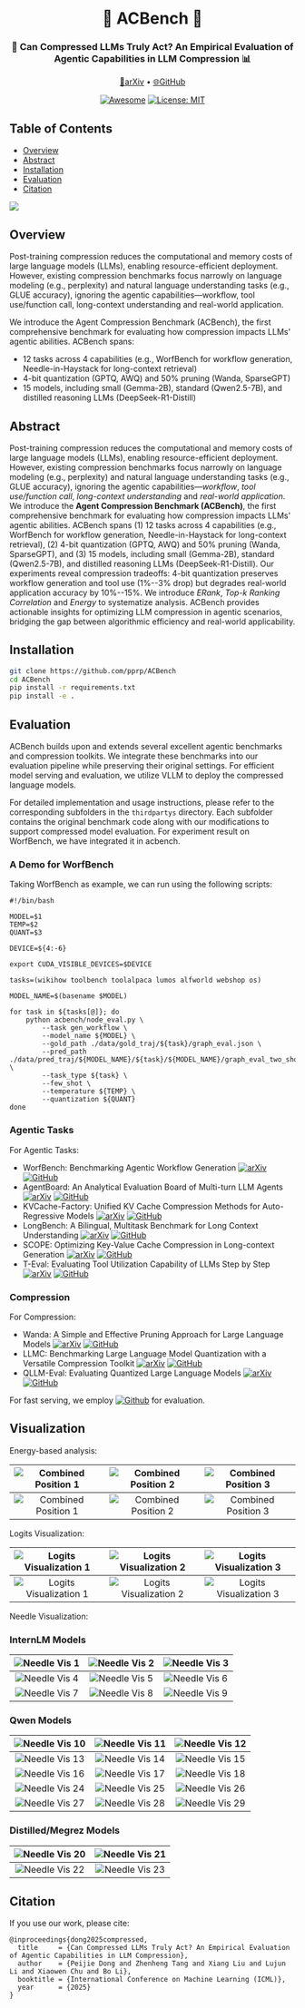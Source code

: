 <h1 align="center">🤖 ACBench 🔬</h1>
<h3 align="center">🤔 Can Compressed LLMs Truly Act? An Empirical Evaluation of Agentic Capabilities in LLM Compression 📊</h3>

<p align="center">
  <a href="https://arxiv.org/abs/2505.19433">📄arXiv</a> •
  <a href="https://github.com/pprp/ACBench">🌐GitHub</a>
</p>

<p align="center">
  <a href="https://github.com/pprp/ACBench"><img src="https://awesome.re/badge.svg" alt="Awesome"></a>
  <a href="https://opensource.org/licenses/MIT"><img src="https://img.shields.io/badge/License-MIT-green.svg" alt="License: MIT"></a>
</p>

## Table of Contents

- [Overview](#overview)
- [Abstract](#abstract)
- [Installation](#installation)
- [Evaluation](#evaluation)
- [Citation](#citation)

![](./assets/main_figure_v2.png)

## Overview

Post-training compression reduces the computational and memory costs of large language models (LLMs), enabling resource-efficient deployment. However, existing compression benchmarks focus narrowly on language modeling (e.g., perplexity) and natural language understanding tasks (e.g., GLUE accuracy), ignoring the agentic capabilities—workflow, tool use/function call, long-context understanding and real-world application.

We introduce the Agent Compression Benchmark (ACBench), the first comprehensive benchmark for evaluating how compression impacts LLMs' agentic abilities. ACBench spans:

- 12 tasks across 4 capabilities (e.g., WorfBench for workflow generation, Needle-in-Haystack for long-context retrieval)
- 4-bit quantization (GPTQ, AWQ) and 50% pruning (Wanda, SparseGPT)
- 15 models, including small (Gemma-2B), standard (Qwen2.5-7B), and distilled reasoning LLMs (DeepSeek-R1-Distill)

## Abstract

Post-training compression reduces the computational and memory costs of large language models (LLMs), enabling resource-efficient deployment. However, existing compression benchmarks focus narrowly on language modeling (e.g., perplexity) and natural language understanding tasks (e.g., GLUE accuracy), ignoring the agentic capabilities—_workflow_, _tool use/function call_, _long-context understanding_ and _real-world application_. We introduce the **Agent Compression Benchmark (ACBench)**, the first comprehensive benchmark for evaluating how compression impacts LLMs' agentic abilities. ACBench spans (1) 12 tasks across 4 capabilities (e.g., WorfBench for workflow generation, Needle-in-Haystack for long-context retrieval), (2) 4-bit quantization (GPTQ, AWQ) and 50% pruning (Wanda, SparseGPT), and (3) 15 models, including small (Gemma-2B), standard (Qwen2.5-7B), and distilled reasoning LLMs (DeepSeek-R1-Distill). Our experiments reveal compression tradeoffs: 4-bit quantization preserves workflow generation and tool use (1%--3% drop) but degrades real-world application accuracy by 10%--15%. We introduce _ERank_, _Top-k Ranking Correlation_ and _Energy_ to systematize analysis. ACBench provides actionable insights for optimizing LLM compression in agentic scenarios, bridging the gap between algorithmic efficiency and real-world applicability.

## Installation

```bash
git clone https://github.com/pprp/ACBench
cd ACBench
pip install -r requirements.txt
pip install -e .
```

## Evaluation

ACBench builds upon and extends several excellent agentic benchmarks and compression toolkits. We integrate these benchmarks into our evaluation pipeline while preserving their original settings. For efficient model serving and evaluation, we utilize VLLM to deploy the compressed language models.

For detailed implementation and usage instructions, please refer to the corresponding subfolders in the `thirdpartys` directory. Each subfolder contains the original benchmark code along with our modifications to support compressed model evaluation. For experiment result on WorfBench, we have integrated it in acbench.

### A Demo for WorfBench

Taking WorfBench as example, we can run using the following scripts:

```
#!/bin/bash

MODEL=$1
TEMP=$2
QUANT=$3

DEVICE=${4:-6}

export CUDA_VISIBLE_DEVICES=$DEVICE

tasks=(wikihow toolbench toolalpaca lumos alfworld webshop os)

MODEL_NAME=$(basename $MODEL)

for task in ${tasks[@]}; do
    python acbench/node_eval.py \
        --task gen_workflow \
        --model_name ${MODEL} \
        --gold_path ./data/gold_traj/${task}/graph_eval.json \
        --pred_path ./data/pred_traj/${MODEL_NAME}/${task}/${MODEL_NAME}/graph_eval_two_shot.json \
        --task_type ${task} \
        --few_shot \
        --temperature ${TEMP} \
        --quantization ${QUANT}
done
```

### Agentic Tasks

For Agentic Tasks:

- WorfBench: Benchmarking Agentic Workflow Generation [![arXiv](https://img.shields.io/badge/arXiv-2410.07869-b31b1b.svg)](https://arxiv.org/abs/2410.07869) [![GitHub](https://img.shields.io/github/stars/zjunlp/WorfBench?style=social)](https://github.com/zjunlp/WorfBench)
- AgentBoard: An Analytical Evaluation Board of Multi-turn LLM Agents [![arXiv](https://img.shields.io/badge/arXiv-2401.13178-b31b1b.svg)](https://arxiv.org/abs/2401.13178) [![GitHub](https://img.shields.io/github/stars/hkust-nlp/agentboard?style=social)](https://github.com/hkust-nlp/agentboard)
- KVCache-Factory: Unified KV Cache Compression Methods for Auto-Regressive Models [![arXiv](https://img.shields.io/badge/arXiv-2406.02069-b31b1b.svg)](https://arxiv.org/abs/2406.02069) [![GitHub](https://img.shields.io/github/stars/Zefan-Cai/KVCache-Factory?style=social)](https://github.com/Zefan-Cai/KVCache-Factory)
- LongBench: A Bilingual, Multitask Benchmark for Long Context Understanding [![arXiv](https://img.shields.io/badge/arXiv-2308.14508-b31b1b.svg)](https://arxiv.org/abs/2308.14508) [![GitHub](https://img.shields.io/github/stars/THUDM/LongBench?style=social)](https://github.com/THUDM/LongBench)
- SCOPE: Optimizing Key-Value Cache Compression in Long-context Generation [![arXiv](https://img.shields.io/badge/arXiv-2412.13649-b31b1b.svg)](https://arxiv.org/pdf/2412.13649) [![GitHub](https://img.shields.io/github/stars/Linking-ai/SCOPE?style=social)](https://github.com/Linking-ai/SCOPE)
- T-Eval: Evaluating Tool Utilization Capability of LLMs Step by Step [![arXiv](https://img.shields.io/badge/arXiv-2312.14033-b31b1b.svg)](https://arxiv.org/abs/2312.14033) [![GitHub](https://img.shields.io/github/stars/open-compass/T-Eval?style=social)](https://github.com/open-compass/T-Eval)

### Compression

For Compression:

- Wanda: A Simple and Effective Pruning Approach for Large Language Models [![arXiv](https://img.shields.io/badge/arXiv-2306.11695-b31b1b.svg)](https://arxiv.org/abs/2306.11695) [![GitHub](https://img.shields.io/github/stars/locuslab/wanda?style=social)](https://github.com/locuslab/wanda)
- LLMC: Benchmarking Large Language Model Quantization with a Versatile Compression Toolkit [![arXiv](https://img.shields.io/badge/arXiv-2405.06001-b31b1b.svg)](https://arxiv.org/abs/2405.06001) [![GitHub](https://img.shields.io/github/stars/ModelTC/llmc?style=social)](https://github.com/ModelTC/llmc)
- QLLM-Eval: Evaluating Quantized Large Language Models [![arXiv](https://img.shields.io/badge/arXiv-2402.18158-b31b1b.svg)](https://arxiv.org/abs/2402.18158) [![GitHub](https://img.shields.io/github/stars/thu-nics/qllm-eval?style=social)](https://github.com/thu-nics/qllm-eval)

For fast serving, we employ [![Github](https://img.shields.io/github/stars/vllm-project/vllm?style=social)](https://github.com/vllm-project/vllm) for evaluation.

## Visualization

Energy-based analysis:

| ![Combined Position 1](./assets/energy_vis/combined_position_01.png)  | ![Combined Position 2](./assets/energy_vis/combined_position_64.png)  | ![Combined Position 3](./assets/energy_vis/combined_position_117.png) |
| :-------------------------------------------------------------------: | :-------------------------------------------------------------------: | :-------------------------------------------------------------------: |
| ![Combined Position 1](./assets/energy_vis/combined_position_175.png) | ![Combined Position 2](./assets/energy_vis/combined_position_244.png) | ![Combined Position 3](./assets/energy_vis/combined_position_252.png) |

Logits Visualization:

| ![Logits Visualization 1](./assets/logits_vis/combined_position_02.png)  | ![Logits Visualization 2](./assets/logits_vis/combined_position_82.png)  | ![Logits Visualization 3](./assets/logits_vis/combined_position_134.png) |
| :----------------------------------------------------------------------: | :----------------------------------------------------------------------: | :----------------------------------------------------------------------: |
| ![Logits Visualization 1](./assets/logits_vis/combined_position_184.png) | ![Logits Visualization 2](./assets/logits_vis/combined_position_225.png) | ![Logits Visualization 3](./assets/logits_vis/combined_position_246.png) |

Needle Visualization:

### InternLM Models

|     ![Needle Vis 1](./assets/needle/InternLM2.5_7b_AWQ_full_64_40k.png)      |   ![Needle Vis 2](./assets/needle/InternLM2.5_7b_GPTQ_full_64_40k.png)    |   ![Needle Vis 3](./assets/needle/InternLM2.5_7b_Instruct_full_64_40k.png)    |
| :--------------------------------------------------------------------------: | :-----------------------------------------------------------------------: | :---------------------------------------------------------------------------: |
|   ![Needle Vis 4](./assets/needle/InternLM2.5_7b_mag_2_4_full_64_40k.png)    |  ![Needle Vis 5](./assets/needle/InternLM2.5_7b_mag_un_full_64_40k.png)   | ![Needle Vis 6](./assets/needle/InternLM2.5_7b_sparsegpt_2_4_full_64_40k.png) |
| ![Needle Vis 7](./assets/needle/InternLM2.5_7b_sparsegpt_un_full_64_40k.png) | ![Needle Vis 8](./assets/needle/InternLM2.5_7b_wanda_2_4_full_64_40k.png) |   ![Needle Vis 9](./assets/needle/InternLM2.5_7b_wanda_un_full_64_40k.png)    |

### Qwen Models

|     ![Needle Vis 10](./assets/needle/Qwen2.5_7b_AWQ_full_64_40k.png)      |     ![Needle Vis 11](./assets/needle/Qwen2.5_7b_GPTQ_full_64_40k.png)     |      ![Needle Vis 12](./assets/needle/Qwen2.5_7b_RTN_full_64_40k.png)      |
| :-----------------------------------------------------------------------: | :-----------------------------------------------------------------------: | :------------------------------------------------------------------------: |
|   ![Needle Vis 13](./assets/needle/Qwen2.5_7b_mag_2_4_full_64_40k.png)    |    ![Needle Vis 14](./assets/needle/Qwen2.5_7b_mag_un_full_64_40k.png)    | ![Needle Vis 15](./assets/needle/Qwen2.5_7b_sparsegpt_2_4_full_64_40k.png) |
| ![Needle Vis 16](./assets/needle/Qwen2.5_7b_sparsegpt_un_full_64_40k.png) |  ![Needle Vis 17](./assets/needle/Qwen2.5_7b_wanda_2_4_full_64_40k.png)   |   ![Needle Vis 18](./assets/needle/Qwen2.5_7b_wanda_un_full_64_40k.png)    |
|    ![Needle Vis 24](./assets/needle/qwen-1.5b-awq_full_64_40k_slm.png)    | ![Needle Vis 25](./assets/needle/qwen-1.5b-gptq-int4_full_64_40k_slm.png) | ![Needle Vis 26](./assets/needle/qwen-1.5b-gptq-int8_full_64_40k_slm.png)  |
|     ![Needle Vis 27](./assets/needle/qwen-3b-awq_full_64_40k_slm.png)     |  ![Needle Vis 28](./assets/needle/qwen-3b-gptq-int4_full_64_40k_slm.png)  |  ![Needle Vis 29](./assets/needle/qwen-3b-gptq-int8_full_64_40k_slm.png)   |

### Distilled/Megrez Models

| ![Needle Vis 20](./assets/needle/deepseek-llama-8b_full_64_40k_slm.png) | ![Needle Vis 21](./assets/needle/deepseek-qwen-1.5b_full_64_40k_slm.png) |
| :---------------------------------------------------------------------: | :----------------------------------------------------------------------: |
| ![Needle Vis 22](./assets/needle/deepseek-qwen-7b_full_64_40k_slm.png)  |     ![Needle Vis 23](./assets/needle/megrez-3b_full_64_40k_slm.png)      |

## Citation

If you use our work, please cite:

```
@inproceedings{dong2025compressed,
  title     = {Can Compressed LLMs Truly Act? An Empirical Evaluation of Agentic Capabilities in LLM Compression},
  author    = {Peijie Dong and Zhenheng Tang and Xiang Liu and Lujun Li and Xiaowen Chu and Bo Li},
  booktitle = {International Conference on Machine Learning (ICML)},
  year      = {2025}
}
```
